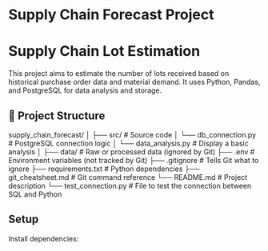 # Supply Chain Forecast Project

# Supply Chain Lot Estimation

This project aims to estimate the number of lots received based on historical purchase order data and material demand. It uses Python, Pandas, and PostgreSQL for data analysis and storage.


## 📁 Project Structure

supply_chain_forecast/
│
├── src/ # Source code
│ └── db_connection.py          # PostgreSQL connection logic
│ └── data_analysis.py          # Display a basic analysis
│
├── data/                       # Raw or processed data (ignored by Git)
├── .env                        # Environment variables (not tracked by Git)
├── .gitignore                  # Tells Git what to ignore
├── requirements.txt            # Python dependencies
├── git_cheatsheet.md           # Git command reference
└── README.md                   # Project description
└── test_connection.py          # File to test the connection between SQL and Python

## Setup

Install dependencies: 